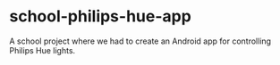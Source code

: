 # school-philips-hue-app
A school project where we had to create an Android app for controlling Philips Hue lights.
